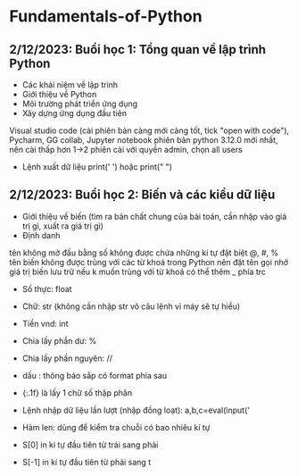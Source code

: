 # Fundamentals-of-Python
## 2/12/2023: Buổi học 1: Tổng quan về lập trình Python
+ Các khái niệm về lập trình
+ Giới thiệu về Python
+ Môi trường phát triển ứng dụng
+ Xây dựng ứng dụng đầu tiên

Visual studio code (cài phiên bản càng mới càng tốt, tick "open with code"), Pycharm, GG collab, Jupyter notebook
phiên bản python 3.12.0 mới nhất, nên cài thấp hơn 1->2 phiên
cài với quyền admin, chọn all users
+ Lệnh xuất dữ liệu print('  ') hoặc print("   ")

## 2/12/2023: Buổi học 2: Biến và các kiểu dữ liệu
+ Giới thiệu về biến (tìm ra bản chất chung của bài toán, cần nhập vào giá trị gì, xuất ra giá trị gì)
+ Định danh

tên không mở đầu bằng số
không được chứa những kí tự đặt biệt @, #, %
tên biến không được trùng với các từ khoá trong Python 
nên đặt tên gọi nhớ giá trị biến lưu trữ 
nếu k muốn trùng với từ khoá có thể thêm _ phía trc

+ Số thực: float
+ Chữ: str (không cần nhập str vô câu lệnh vì máy sẽ tự hiểu)
+ Tiền vnd: int
+ Chia lấy phần dư: %
+ Chia lấy phần nguyên: //

+ dấu : thông báo sắp có format phía sau
+ {:.1f} là lấy 1 chữ số thập phân
+ Lệnh nhập dữ liệu lần lượt (nhập đồng loạt): a,b,c=eval(input('
+ Hàm len: dùng để kiểm tra chuỗi có bao nhiêu kí tự
+ S[0] in kí tự đầu tiên từ trái sang phải
+ S[-1] in kí tự đầu tiên từ phải sang t








